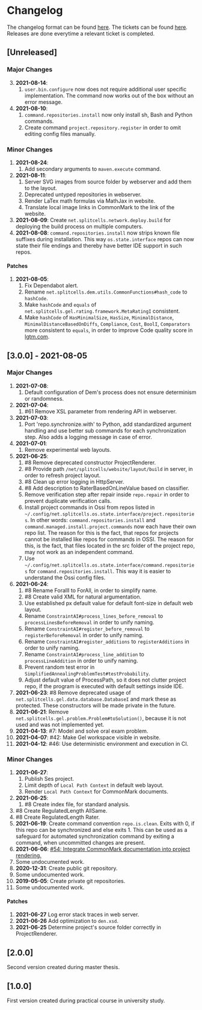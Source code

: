 # Changelog
The changelog format can be found [here](./src/main/md/net/splitcells/network/guidelines/changelog.md).
The tickets can be found [here](./src/main/md/net/splitcells/network/tickets/).
Releases are done everytime a relevant ticket is completed.
## [Unreleased]
### Major Changes
3. **2021-08-14**:
   1. `user.bin.configure` now does not require additional user specific
      implementation.
      The command now works out of the box without an error message.
4. **2021-08-10**:
   1. `command.repositories.install` now only install sh, Bash and
      Python commands.
   2. Create command `project.repository.register` in order to omit editing
      config files manually.
### Minor Changes
1. **2021-08-24**:
   1. Add secondary arguments to `maven.execute` command.
2. **2021-08-11**:
   1. Server SVG images from source folder by webserver and add them to the layout.
   2. Deprecated untyped repositories in webserver.
   3. Render LaTex math formulas via MathJax in website.
   4. Translate local image links in CommonMark to the link of the website.
3. **2021-08-09**: Create `net.splitcells.network.deploy.build` for deploying
   the build process on multiple computers.
4. **2021-08-08**: `command.repositories.install` now strips known file
   suffixes during installation.
   This way `os.state.interface` repos can now state their file endings and
   thereby have better IDE support in such repos.
#### Patches
1. **2021-08-05**:
   1. Fix Dependabot alert.
   1. Rename `net.splitcells.dem.utils.CommonFunctions#hash_code` to `hashCode`.
   1. Make `hashCode` and `equals` of `net.splitcells.gel.rating.framework.MetaRatingI`
      consistent.
   1. Make `hashCode` of `HasMinimalSize`, `HasSize`, `MinimalDistance`,
      `MinimalDistanceBasedOnDiffs`, `Compliance`, `Cost`, `BoolI`,
      `Comparators` more consistent to `equals`, in order to improve Code
      quality score in [lgtm.com](https://lgtm.com).
## [3.0.0] - 2021-08-05
### Major Changes
1. **2021-07-08**:
   1. Default configuration of Dem's process does not ensure determinism
      or randomness.
1. **2021-07-04**:
   1. \#61 Remove XSL parameter from rendering API in webserver.
1. **2021-07-03**:
   1. Port 'repo.synchronize.with' to Python, add standardized argument handling
      and use better sub commands for each synchronization step.
      Also adds a logging message in case of error.
1. **2021-07-01**:
   1. Remove experimental web layouts.
1. **2021-06-25**:
   1. \#8 Remove deprecated constructor ProjectRenderer.
   1. \#8 Provide path `/net/splitcells/website/layout/build` in server,
      in order to refresh project layout.
   1. \#8 Clean up error logging in HttpServer.
   1. \#8 Add description to RaterBasedOnLineValue based on classifier.
   1. Remove verification step after repair inside `repo.repair` in order to
      prevent duplicate verification calls.
   1. Install project commands in Ossi from repos listed in `~/.config/net.splitcells.os.state.interface/project.repositories`.
      In other words: `command.repositories.install` and `command.managed.install.project.commands`
      now each have their own repo list.
      The reason for this is the fact, that repos for projects cannot be installed like repos for commands in OSSI.
      The reason for this, is the fact, that files located in the src folder of the project repo,
      may not work as an independent command.
   1. Use `~/.config/net.splitcells.os.state.interface/command.repositories` for `command.repositories.install`.
      This way it is easier to understand the Ossi config files.
1. **2021-06-24**:
   1. \#8 Rename ForallI to ForAll, in order to simplify name.
   1. \#8 Create valid XML for natural argumentation.
   1. Use established px default value for default font-size in default web layout.
   1. Rename `ConstraintAI#process_lines_before_removal` to `processLinesBeforeRemoval` in order to unify naming.
   1. Rename `ConstraintAI#register_before_removal` to `registerBeforeRemoval` in order to unify naming.
   1. Rename `ConstraintAI#register_additions` to `registerAdditions` in order to unify naming.
   1. Rename `ConstraintAI#process_line_addition` to `processLineAddition` in order to unify naming.
   1. Prevent random test error in `SimplifiedAnnealingProblemTest#testProbability`.
   1. Adjust default value of ProcessPath, so it does not clutter project repo,
      if the program is executed with default settings inside IDE.
1. **2021-06-23**: #8 Remove deprecated usage of `net.splitcells.gel.data.database.DatabaseI` and mark these as protected.
   These constructors will be made private in the future.
1. **2021-06-21**: Remove `net.splitcells.gel.problem.Problem#toSolution()`,
   because it is not used and was not implemented yet.
1. **2021-04-13**: #7: Model and solve oral exam problem.
1. **2021-04-07**: #42: Make Gel workspace visible in website.
1. **2021-04-12**: #46: Use deterministic environment and execution in CI.
### Minor Changes
1. **2021-06-27**:
   1. Publish Ses project.
   1. Limit depth of `Local Path Context` in default web layout.
   1. Render `Local Path Context` for CommonMark documents.
1. **2021-06-25**:
   1. \#8 Create index file, for standard analysis.
1. \#8 Create RegulatedLength AllSame.
1. \#8 Create RegulatedLength Rater.
1. **2021-06-19**: Create command convention `repo.is.clean`.
   Exits with 0, if this repo can be synchronized and else exits 1.
   This can be used as a safeguard for automated synchronization command
   by exiting a command, when uncommitted changes are present.
1. **2021-06-06**: [#54: Integrate CommonMark documentation into project rendering.](https://github.com/www-splitcells-net/net.splitcells.network/issues/54)
1. Some undocumented work.
1. **2020-12-31**: Create public git repository.
1. Some undocumented work.
1. **2019-05-05**: Create private git repositories.
1. Some undocumented work.
#### Patches
1. **2021-06-27** Log error stack traces in web server.
1. **2021-06-26** Add optimization to `den.xsd`.
1. **2021-06-25** Determine project's source folder correctly in ProjectRenderer.
## [2.0.0]
Second version created during master thesis.
## [1.0.0]
First version created during practical course in university study. 
